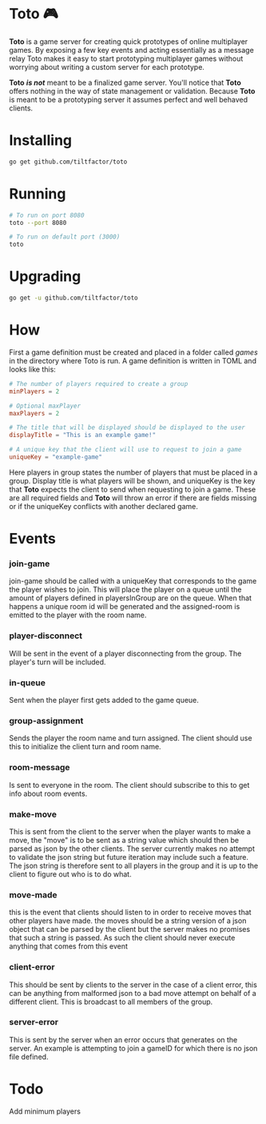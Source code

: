 # Toto :video_game:
__Toto__ is a game server for creating quick prototypes of online multiplayer
games. By exposing a few key events and acting essentially as a message relay
Toto makes it easy to start prototyping multiplayer games without worrying about
writing a custom server for each prototype.

__Toto__ __*is not*__ meant to be a finalized game server.
You'll notice that __Toto__ offers nothing in the way of state management or
validation. Because __Toto__ is meant to be a prototyping server it assumes
perfect and well behaved clients.

# Installing
```bash
go get github.com/tiltfactor/toto
```

# Running
```bash
# To run on port 8080
toto --port 8080

# To run on default port (3000)
toto
```

# Upgrading
```bash
go get -u github.com/tiltfactor/toto
```


# How
First a game definition must be created and placed in a folder called _games_ in
the directory where Toto is run. A game definition is written in TOML and
looks like this:
```toml
# The number of players required to create a group
minPlayers = 2

# Optional maxPlayer
maxPlayers = 2

# The title that will be displayed should be displayed to the user
displayTitle = "This is an example game!"

# A unique key that the client will use to request to join a game
uniqueKey = "example-game"
```

Here players in group states the number of players that must be placed in a
group.
Display title is what players will be shown, and uniqueKey is the key that
__Toto__ expects the client to send when requesting to join a game.
These are all required fields and __Toto__ will throw an error if there are
fields missing or if the uniqueKey conflicts with another declared game.

# Events
### join-game
join-game should be called with a uniqueKey that corresponds to the game the
player wishes to join. This will place the player on a queue until the amount of
players defined in playersInGroup are on the queue. When that happens a unique
room id will be generated and the assigned-room is emitted to the player with
the room name.

### player-disconnect
Will be sent in the event of a player disconnecting from the group. The player's
turn will be included.

### in-queue
Sent when the player first gets added to the game queue.

### group-assignment
Sends the player the room name and turn assigned. The client should use this to
initialize the client turn and room name.

### room-message
Is sent to everyone in the room. The client should subscribe to this to get info
about room events.

### make-move
This is sent from the client to the server when the player wants to make a move,
the "move" is to be sent as a string value which should then be parsed as json
by the other clients. The server currently makes no attempt to validate the json
string but future iteration may include such a feature. The json string is
therefore sent to all players in the group and it is up to the client to figure
out who is to do what.

### move-made
this is the event that clients should listen to in order to receive moves that
other players have made. the moves should be a string version of a json object
that can be parsed by the client but the server makes no promises that such a
string is passed. As such the client should never execute anything that comes
from this event

### client-error
This should be sent by clients to the server in the case of a client error,
this can be anything from malformed json to a bad move attempt on behalf of a
different client. This is broadcast to all members of the group.

### server-error
This is sent by the server when an error occurs that generates on the server.
An example is attempting to join a gameID for which there is no json file
defined.

# Todo
Add minimum players
